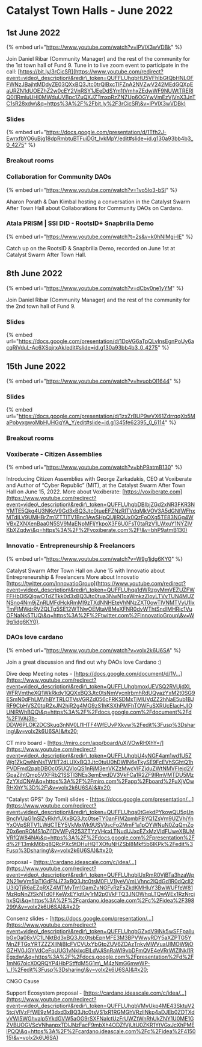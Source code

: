 # Catalyst Town Halls - June 2022

## 1st June 2022

{% embed url="https://www.youtube.com/watch?v=lPVlX3wVDBk" %}

Join Daniel Ribar (Community Manager) and the rest of the community for the 1st town hall of Fund 9. Tune in to live zoom event to participate in the call: [https://bit.ly/3rCicSR](https://www.youtube.com/redirect?event=video\_description\&redir\_token=QUFFLUhqbHU5VFhIbGtQbHNLOFFWNzJBajhtMDdyZE03QXxBQ3Jtc0trQlBxcTlFZnA2NVZwV242MEdGQXpEaURZN1dUOEZhZ2w0cEY2VnRSY1JEeDdSYm1tVmhxZEdwWF9NUWtTRERlQ0l1RmluUHl0MWduUVBpc1ZuQXJZTmxoRzZNZUp6OGYwVmEzVjVnX3JnTC1sR28xdw\&q=https%3A%2F%2Fbit.ly%2F3rCicSR\&v=lPVlX3wVDBk)

### Slides

{% embed url="https://docs.google.com/presentation/d/1Tfh2J-EwrxfbYO6uBjg18dpRmbtuBTFuiDGt_IvkMpY/edit#slide=id.g130a93bb4b3_0_4275" %}

### Breakout rooms&#x20;

### Collaboration for Community DAOs

{% embed url="https://www.youtube.com/watch?v=1vo5lo3-bSI" %}

Aharon Porath & Dan Kimbal hosting a conversation in the Catalyst Swarm After Town Hall about Collaborations for Community DAOs on Cardano.

### Atala PRISM | SSI DID - RootsID+ Snapbrilla Demo

{% embed url="https://www.youtube.com/watch?t=2s&v=k0hNIMgi-lE" %}

Catch up on the RootsID & Snapbrilla Demo, recorded on June 1st at Catalyst Swarm After Town Hall.

## 8th June 2022

{% embed url="https://www.youtube.com/watch?v=dCbv0ne1yYM" %}

Join Daniel Ribar (Community Manager) and the rest of the community for the 2nd town hall of Fund 9.

### Slides

{% embed url="https://docs.google.com/presentation/d/1DpVG6aTpQLvInsEgnPoUy6acqRiVduL-Ac6XSqjrxAk/edit#slide=id.g130a93bb4b3_0_4275" %}

## 15th June 2022

{% embed url="https://www.youtube.com/watch?v=hvuobOl1644" %}

### Slides

{% embed url="https://docs.google.com/presentation/d/1zxZrBUP9wVX61ZdrrqqXb5MaPobyxgwoMbHUHGqYA_Y/edit#slide=id.g1345fe62395_0_6114" %}

### Breakout rooms

### Voxiberate - Citizen Assemblies

{% embed url="https://www.youtube.com/watch?v=bhP9atmB130" %}

Introducing Citizen Assemblies with George Zarkadakis, CEO at Voxiberate and Author of “Cyber Republic” (MIT), at the Catalyst Swarm After Town Hall on June 15, 2022. More about Voxiberate: [https://voxiberate.com](https://www.youtube.com/redirect?event=video\_description\&redir\_token=QUFFLUhqbDBIbjZGd2xNR3FKR3NYMTE5Qkg4U3NKcV9Gd3xBQ3Jtc0tueEFZNzRITVdqMkVOV3A5dGNfWFhxMTdILV9UMHBrZm1ZTTlTV1Bnc1AwSHpQUjlRQUx0QzFoOXg5TE83NGg4WVBxZXNXenBaa0N5SV9MaENpMFljYkpoX3F6U0FsT0taRzV1LWxuY1NYZlVKbXZqdw\&q=https%3A%2F%2Fvoxiberate.com%2F\&v=bhP9atmB130)

### Innovatio - Entrepreneurship & Freelancers

{% embed url="https://www.youtube.com/watch?v=W9g1idg6KY0" %}

Catalyst Swarm After Town Hall on June 15 with Innovatio about Entrepreneurship & Freelancers More about Innovatio [https://twitter.com/InnovatioGroup](https://www.youtube.com/redirect?event=video\_description\&redir\_token=QUFFLUhqa1dWRzgyMmVEZUZFWFFHbDlSQlgwOTdZTkk0d3xBQ3Jtc0tua3NwN1paWmkzZloyLTVyTUN4MUZNSno4Nm9jZnRLMFdHckRmMl9zTXdNNHEteVhNNzZXT0owTlVNMTVyU1IxTmFIMWdrRVZQLTg5SE12WTNwOEMtaVBMeXFNR0dvWThtSndlMHRic1VuOFNaNk5TUQ\&q=https%3A%2F%2Ftwitter.com%2FInnovatioGroup\&v=W9g1idg6KY0).

### DAOs love cardano



{% embed url="https://www.youtube.com/watch?v=volx2k6U6SA" %}

Join a great discussion and find out why DAOs love Cardano :)&#x20;

Dive deep Meeting notes - [https://docs.google.com/document/d/1V...](https://www.youtube.com/redirect?event=video\_description\&redir\_token=QUFFLUhqbmoxUEVSQ2RVUjdXLWFRVmtheXQ1WkRkdy1QQXxBQ3Jtc0tsNmVycnlrbmhRdUQyazYxM2t0SG9ESmN0dFhLMVhBYTRLOTVsVGRZd056cFRKSDMxTjVlUVdZZ2hNaE5ub1BJRF9CbHVSZ0tqR2xJN2hjR2g4MG9zS1hKSXhPMFhTOWFuSXRUcElacHJIOUNlRWhBQQ\&q=https%3A%2F%2Fdocs.google.com%2Fdocument%2Fd%2F1VAj3b-DDW6PLOK2DCSkuq3nNV0Ll1HTF4WfEUvPXkvw%2Fedit%3Fusp%3Dsharing\&v=volx2k6U6SA)&#x20;

CT miro board - [https://miro.com/app/board/uXjVOwRHXhY=/](https://www.youtube.com/redirect?event=video\_description\&redir\_token=QUFFLUhqbU4yNGF4am1wd1U5ZWg1ZkQwNnNsTW1IT2dLUXxBQ3Jtc0tuU0hDWlN6eTkySE9FcEVhSGhtQ1hPVDFmd2pabDBOc05UQVloQS1nRjM3enVKZzMwcVlFZjduZWtNMVFlejd2VGpaZjhtQmp5VXFRb21SSTI3NEs3emEwdDV3VkFCa1R2ZF9IRmVMTDU5MzZzYXdCNA\&q=https%3A%2F%2Fmiro.com%2Fapp%2Fboard%2FuXjVOwRHXhY%3D%2F\&v=volx2k6U6SA)&#x20;

"Catalyst GPS" (by Tomi) slides - [https://docs.google.com/presentation/...](https://www.youtube.com/redirect?event=video\_description\&redir\_token=QUFFLUhqa0tGekdPYkowQU5qUnBnclVUaG1nSlZyRkhfUXxBQ3Jtc0tseTY0anFIM2pmbFBYQ1ZsVm9UZVhjYnYxOVpSRTV1LWdCTEY5VkMxWk9USV9scFo2MmF1a1pOYWNuN0ZqQmZoZ0x6enROMS1oZi1DVWFyR253ZTYzVHcxLTNudUJxcEZxMzVIdFUweXBUMVRfQW84NA\&q=https%3A%2F%2Fdocs.google.com%2Fpresentation%2Fd%2F13mkM6bg8QRcPXc9tDHuHQTXOfuNHZSbl8Mkf5b6IKPk%2Fedit%3Fusp%3Dsharing\&v=volx2k6U6SA)&#x20;

proposal - [https://cardano.ideascale.com/c/idea/...](https://www.youtube.com/redirect?event=video\_description\&redir\_token=QUFFLUhqblUxRmR0VjBTa3hzaWp2N21wVm5laTlGdFNJZ3xBQ3Jtc0tsM0FLV1IyeVVmLVhnc2lQdGd1R0dQcll2U3lQTjR6aEZpRXZ4MTMyTm1GamZvNGFvRzFsZkdKMHluY3BwWUFfeW81MzRqNnZfSkNTd0FKeWxEYlgtUy1rM2p0VkFTQ3JNOWhqLTQwWEx1RzNrcjhxSQ\&q=https%3A%2F%2Fcardano.ideascale.com%2Fc%2Fidea%2F398299\&v=volx2k6U6SA)&#x20;

Consenz slides - [https://docs.google.com/presentation/...](https://www.youtube.com/redirect?event=video\_description\&redir\_token=QUFFLUhqbGZxdV9iNk5wSFFpallubGxOa08xVC1LNktBd3xBQ3Jtc0tsbEpnMFE3M3BPVWwyRDY5aXZPTG5YMnZFTGxYRTZZZXllNjBIcFVCVUxYbGtpZUV6ZDAzTnkyMWVuaUlMOW9jOGZHV0JGYVdCeFpUUG1vNklxcElLdVJiSnRaWl9vbDFmQVE4eVRrWlZlNkl1REgxdw\&q=https%3A%2F%2Fdocs.google.com%2Fpresentation%2Fd%2F1mN67olcX0QRQYP4HbPStffdM5G1m\_M4zNmG6mwWP-\_I%2Fedit%3Fusp%3Dsharing\&v=volx2k6U6SA)&#x20;

CNGO Cause&#x20;

Support Ecosystem proposal - [https://cardano.ideascale.com/c/idea/...](https://www.youtube.com/redirect?event=video\_description\&redir\_token=QUFFLUhqbVMyUkp4ME43SktuV25tcjVIVzFfWE9zM3dxd3xBQ3Jtc0tsVS1xR1RGMGhVRzllNkp4aDJEb0ZDTXdvVWl5WGhvalp5YkdGVW5aOG9rSXFNalctUzFrUWZtWnRhUkZNY1U0ME1GZVBUOGVScVNhanpxTDlJNzFacF9mbXh4ODZfVjUtU0ZKR1YtVGxJcXhPMElPQQ\&q=https%3A%2F%2Fcardano.ideascale.com%2Fc%2Fidea%2F415015\&v=volx2k6U6SA)
